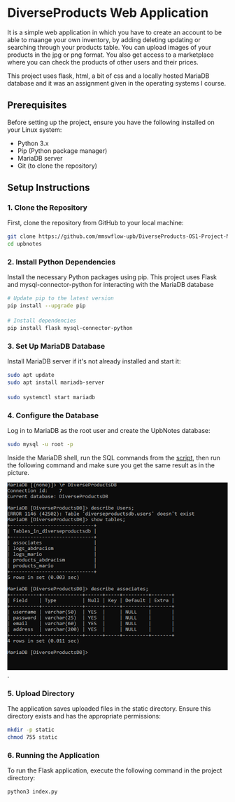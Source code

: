 # DiverseProducts Web Application

It is a simple web application in which you have to create an account to be able to maange your own
inventory, by adding deleting updating or searching through your products table. You can upload images
of your products in the jpg or png format. You also get access to a marketplace where you can check the 
products of other users and their prices.

This project uses flask, html, a bit of css and a locally hosted MariaDB database and it was an assignment given
in the operating systems I course.

## Prerequisites

Before setting up the project, ensure you have the following installed on your Linux system:

- Python 3.x
- Pip (Python package manager)
- MariaDB server
- Git (to clone the repository)

## Setup Instructions

### 1. Clone the Repository

First, clone the repository from GitHub to your local machine:

```bash
git clone https://github.com/mmswflow-upb/DiverseProducts-OS1-Project-No.1.git
cd upbnotes
```
### 2. Install Python Dependencies

Install the necessary Python packages using pip. This project uses Flask 
and mysql-connector-python for interacting with the MariaDB database

```bash
# Update pip to the latest version
pip install --upgrade pip

# Install dependencies
pip install flask mysql-connector-python
```

### 3. Set Up MariaDB Database

Install MariaDB server if it's not already installed and start it:

```bash
sudo apt update
sudo apt install mariadb-server

sudo systemctl start mariadb
```

### 4. Configure the Database

Log in to MariaDB as the root user and create the UpbNotes database:

```bash
sudo mysql -u root -p
```

Inside the MariaDB shell, run the SQL commands from the [script](db_creation_script.sql), then run the following command and make sure you get the same result as in the picture. 

![picture](DB_Tables%20Configuration.png).

### 5. Upload Directory
The application saves uploaded files in the static directory. Ensure this directory exists and has the appropriate permissions:

```bash
mkdir -p static
chmod 755 static
```
### 6. Running the Application

To run the Flask application, execute the following command in the project directory:

```bash
python3 index.py
```
